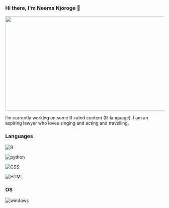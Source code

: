  ### Hi there, I'm Neema Njoroge 👋

<div align="center">
  <img src="https://media.giphy.com/media/iz6U2S8aF7OUmKhCX2/giphy.gif" width="600" height="300"/>
</div>


 I’m currently working on some R-rated content (R-language). I am an aspiring lawyer who loves singing and acting and travelling.
 
### Languages
![R](https://img.shields.io/badge/R-276DC3?style=for-the-badge&logo=r&logoColor=white)

![python](https://img.shields.io/badge/python-c51b8a?style=for-the-badge&logo=p&logoColor=white)

![CSS](https://img.shields.io/badge/CSS-c3182bd?style=for-the-badge&logo=&logoColor=white)

![HTML](https://img.shields.io/badge/HTML-8856a7?style=for-the-badge&logo=h&logoColor=white)

### OS
![windows](https://img.shields.io/badge/Windows-0078D6?style=for-the-badge&logo=windows&logoColor=white)



